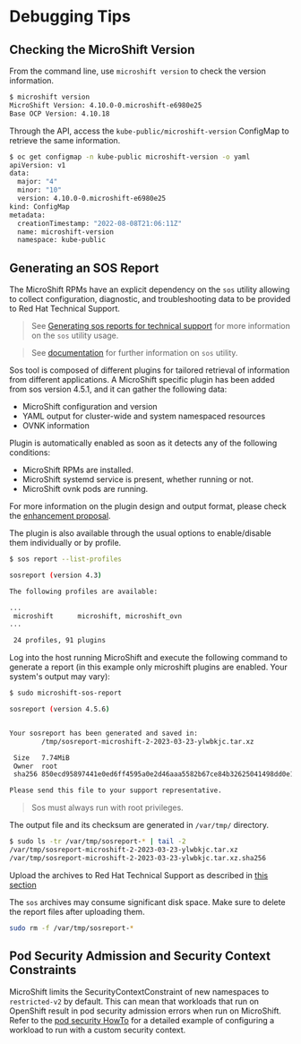 # Debugging Tips

## Checking the MicroShift Version

From the command line, use `microshift version` to check the version
information.

```bash
$ microshift version
MicroShift Version: 4.10.0-0.microshift-e6980e25
Base OCP Version: 4.10.18
```

Through the API, access the `kube-public/microshift-version` ConfigMap
to retrieve the same information.

```bash
$ oc get configmap -n kube-public microshift-version -o yaml
apiVersion: v1
data:
  major: "4"
  minor: "10"
  version: 4.10.0-0.microshift-e6980e25
kind: ConfigMap
metadata:
  creationTimestamp: "2022-08-08T21:06:11Z"
  name: microshift-version
  namespace: kube-public
```

## Generating an SOS Report

The MicroShift RPMs have an explicit dependency on the `sos` utility allowing to collect
configuration, diagnostic, and troubleshooting data to be provided to Red Hat Technical Support.

> See [Generating sos reports for technical support](https://access.redhat.com/documentation/en-us/red_hat_enterprise_linux/9/html/getting_the_most_from_your_support_experience/generating-an-sos-report-for-technical-support_getting-the-most-from-your-support-experience) for more information on the `sos` utility usage.

> See [documentation](https://github.com/sosreport/sos) for further information on `sos` utility.

Sos tool is composed of different plugins for tailored retrieval of information from different applications.
A MicroShift specific plugin has been added from sos version 4.5.1, and it can gather the following data:
* MicroShift configuration and version
* YAML output for cluster-wide and system namespaced resources
* OVNK information

Plugin is automatically enabled as soon as it detects any of the following conditions:
* MicroShift RPMs are installed.
* MicroShift systemd service is present, whether running or not.
* MicroShift ovnk pods are running.

For more information on the plugin design and output format, please check the [enhancement proposal](https://github.com/openshift/enhancements/blob/master/enhancements/microshift/microshift-supportability-tools.md).

The plugin is also available through the usual options to enable/disable them individually or by profile.
```bash
$ sos report --list-profiles

sosreport (version 4.3)

The following profiles are available:

...
 microshift      microshift, microshift_ovn
...

 24 profiles, 91 plugins
```

Log into the host running MicroShift and execute the following command to generate a report (in this example only 
microshift plugins are enabled. Your system's output may vary):

```bash
$ sudo microshift-sos-report

sosreport (version 4.5.6)


Your sosreport has been generated and saved in:
        /tmp/sosreport-microshift-2-2023-03-23-ylwbkjc.tar.xz

 Size   7.74MiB
 Owner  root
 sha256 850ecd95897441e0ed6ff4595a0e2d46aaa5582b67ce84b32625041498dd0e1d

Please send this file to your support representative.

```
> Sos must always run with root privileges.

The output file and its checksum are generated in `/var/tmp/` directory.
```bash
$ sudo ls -tr /var/tmp/sosreport-* | tail -2
/var/tmp/sosreport-microshift-2-2023-03-23-ylwbkjc.tar.xz
/var/tmp/sosreport-microshift-2-2023-03-23-ylwbkjc.tar.xz.sha256
```

Upload the archives to Red Hat Technical Support as described in [this section](https://access.redhat.com/documentation/en-us/red_hat_enterprise_linux/9/html/getting_the_most_from_your_support_experience/generating-an-sos-report-for-technical-support_getting-the-most-from-your-support-experience#methods-for-providing-an-sos-report-to-red-hat-technical-support_generating-an-sosreport-for-technical-support)

The `sos` archives may consume significant disk space. Make sure to delete the report files after uploading them.

```bash
sudo rm -f /var/tmp/sosreport-*
```

## Pod Security Admission and Security Context Constraints

MicroShift limits the SecurityContextConstraint of new namespaces to
`restricted-v2` by default. This can mean that workloads that run on
OpenShift result in pod security admission errors when run on
MicroShift. Refer to the [pod security HowTo](howto_pod_security.md)
for a detailed example of configuring a workload to run with a custom
security context.
